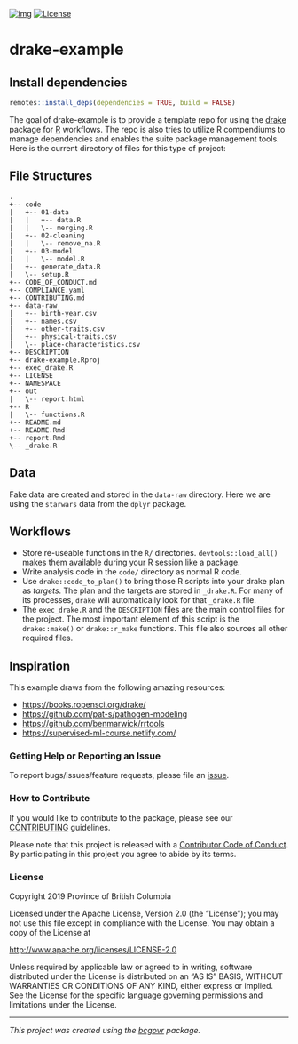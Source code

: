 
<!--
Copyright 2018 Province of British Columbia

Licensed under the Apache License, Version 2.0 (the "License");
you may not use this file except in compliance with the License.
You may obtain a copy of the License at

http://www.apache.org/licenses/LICENSE-2.0

Unless required by applicable law or agreed to in writing, software distributed under the License is distributed on an "AS IS" BASIS,
WITHOUT WARRANTIES OR CONDITIONS OF ANY KIND, either express or implied.
See the License for the specific language governing permissions and limitations under the License.
-->

[![img](https://img.shields.io/badge/Lifecycle-Maturing-007EC6)](https://github.com/bcgov/repomountie/blob/master/doc/lifecycle-badges.md)
[![License](https://img.shields.io/badge/License-Apache%202.0-blue.svg)](https://opensource.org/licenses/Apache-2.0)

# drake-example

## Install dependencies

``` r
remotes::install_deps(dependencies = TRUE, build = FALSE)
```

The goal of drake-example is to provide a template repo for using the
[drake](https://ropensci.github.io/drake/) package for
[R](https://www.r-project.org/) workflows. The repo is also tries to
utilize R compendiums to manage dependencies and enables the suite
package management tools. Here is the current directory of files for
this type of project:

## File Structures

    .
    +-- code
    |   +-- 01-data
    |   |   +-- data.R
    |   |   \-- merging.R
    |   +-- 02-cleaning
    |   |   \-- remove_na.R
    |   +-- 03-model
    |   |   \-- model.R
    |   +-- generate_data.R
    |   \-- setup.R
    +-- CODE_OF_CONDUCT.md
    +-- COMPLIANCE.yaml
    +-- CONTRIBUTING.md
    +-- data-raw
    |   +-- birth-year.csv
    |   +-- names.csv
    |   +-- other-traits.csv
    |   +-- physical-traits.csv
    |   \-- place-characteristics.csv
    +-- DESCRIPTION
    +-- drake-example.Rproj
    +-- exec_drake.R
    +-- LICENSE
    +-- NAMESPACE
    +-- out
    |   \-- report.html
    +-- R
    |   \-- functions.R
    +-- README.md
    +-- README.Rmd
    +-- report.Rmd
    \-- _drake.R

## Data

Fake data are created and stored in the `data-raw` directory. Here we
are using the `starwars` data from the `dplyr` package.

## Workflows

  - Store re-useable functions in the `R/` directories.
    `devtools::load_all()` makes them available during your R session
    like a package.
  - Write analysis code in the `code/` directory as normal R code.
  - Use `drake::code_to_plan()` to bring those R scripts into your drake
    plan as *targets*. The plan and the targets are stored in
    `_drake.R`. For many of its processes, `drake` will automatically
    look for that `_drake.R` file.
  - The `exec_drake.R` and the `DESCRIPTION` files are the main control
    files for the project. The most important element of this script is
    the `drake::make()` or `drake::r_make` functions. This file also
    sources all other required files.

## Inspiration

This example draws from the following amazing resources:

  - <https://books.ropensci.org/drake/>
  - <https://github.com/pat-s/pathogen-modeling>
  - <https://github.com/benmarwick/rrtools>
  - <https://supervised-ml-course.netlify.com/>

### Getting Help or Reporting an Issue

To report bugs/issues/feature requests, please file an
[issue](https://github.com/bcgov/drake-example/issues/).

### How to Contribute

If you would like to contribute to the package, please see our
[CONTRIBUTING](CONTRIBUTING.md) guidelines.

Please note that this project is released with a [Contributor Code of
Conduct](CODE_OF_CONDUCT.md). By participating in this project you agree
to abide by its terms.

### License

Copyright 2019 Province of British Columbia

Licensed under the Apache License, Version 2.0 (the “License”); you may
not use this file except in compliance with the License. You may obtain
a copy of the License at

<http://www.apache.org/licenses/LICENSE-2.0>

Unless required by applicable law or agreed to in writing, software
distributed under the License is distributed on an “AS IS” BASIS,
WITHOUT WARRANTIES OR CONDITIONS OF ANY KIND, either express or implied.
See the License for the specific language governing permissions and
limitations under the License.

-----

*This project was created using the
[bcgovr](https://github.com/bcgov/bcgovr) package.*
